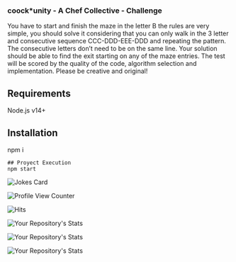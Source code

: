 ### coock*unity - A Chef Collective - Challenge

You have to start and finish the maze in the letter B
the rules are very simple, you should solve it considering that you can only walk in the 3 letter and 
consecutive sequence CCC-DDD-EEE-DDD and repeating the pattern. 
The consecutive letters don’t need to be on the same line. Your solution should be able to find the exit starting on any of the maze entries.
The test will be scored by the quality of the code, algorithm selection and implementation.
Please be creative and original!

## Requirements
Node.js v14+

## Installation
npm i
```
## Proyect Execution
npm start
```
![Jokes Card](https://readme-jokes.vercel.app/api)

![Profile View Counter](https://komarev.com/ghpvc/?username=Tanu-N-Prabhu)

![Hits](https://hitcounter.pythonanywhere.com/count/tag.svg?url=https://github.com/Tanu-N-Prabhu/Python)

![Your Repository's Stats](https://github-readme-stats.vercel.app/api?username=Tanu-N-Prabhu&show_icons=true)

![Your Repository's Stats](https://github-readme-stats.vercel.app/api/top-langs/?username=Tanu-N-Prabhu&theme=blue-green)

![Your Repository's Stats](https://contrib.rocks/image?repo=Tanu-N-Prabhu/Python)
